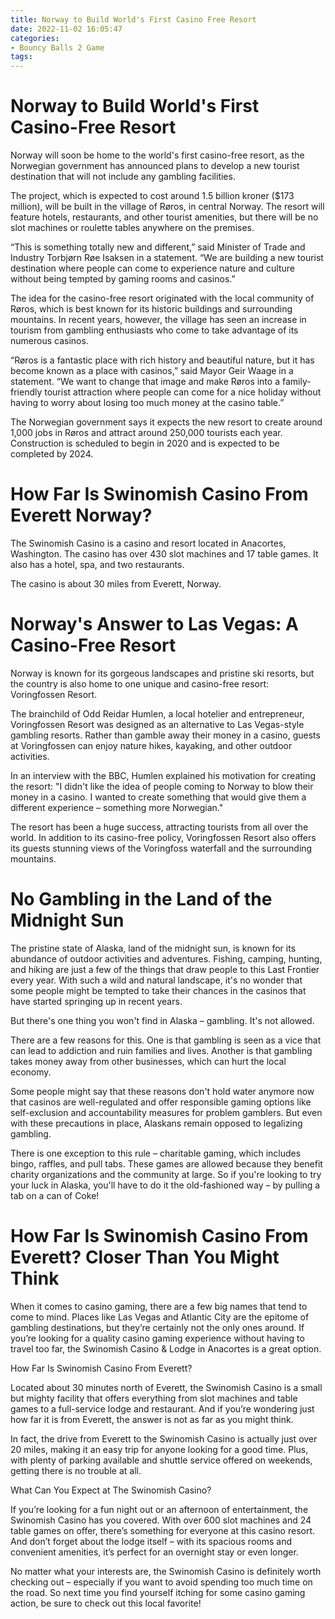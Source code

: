 ```yaml
---
title: Norway to Build World's First Casino Free Resort
date: 2022-11-02 16:05:47
categories:
- Bouncy Balls 2 Game
tags:
---
```



#  Norway to Build World's First Casino-Free Resort

Norway will soon be home to the world's first casino-free resort, as the Norwegian government has announced plans to develop a new tourist destination that will not include any gambling facilities.

The project, which is expected to cost around 1.5 billion kroner ($173 million), will be built in the village of Røros, in central Norway. The resort will feature hotels, restaurants, and other tourist amenities, but there will be no slot machines or roulette tables anywhere on the premises.

“This is something totally new and different,” said Minister of Trade and Industry Torbjørn Røe Isaksen in a statement. “We are building a new tourist destination where people can come to experience nature and culture without being tempted by gaming rooms and casinos.”

The idea for the casino-free resort originated with the local community of Røros, which is best known for its historic buildings and surrounding mountains. In recent years, however, the village has seen an increase in tourism from gambling enthusiasts who come to take advantage of its numerous casinos.

“Røros is a fantastic place with rich history and beautiful nature, but it has become known as a place with casinos,” said Mayor Geir Waage in a statement. “We want to change that image and make Røros into a family-friendly tourist attraction where people can come for a nice holiday without having to worry about losing too much money at the casino table.”

The Norwegian government says it expects the new resort to create around 1,000 jobs in Røros and attract around 250,000 tourists each year. Construction is scheduled to begin in 2020 and is expected to be completed by 2024.

#  How Far Is Swinomish Casino From Everett Norway? 

The Swinomish Casino is a casino and resort located in Anacortes, Washington. The casino has over 430 slot machines and 17 table games. It also has a hotel, spa, and two restaurants. 

The casino is about 30 miles from Everett, Norway.

#  Norway's Answer to Las Vegas: A Casino-Free Resort 

Norway is known for its gorgeous landscapes and pristine ski resorts, but the country is also home to one unique and casino-free resort: Voringfossen Resort.

The brainchild of Odd Reidar Humlen, a local hotelier and entrepreneur, Voringfossen Resort was designed as an alternative to Las Vegas-style gambling resorts. Rather than gamble away their money in a casino, guests at Voringfossen can enjoy nature hikes, kayaking, and other outdoor activities.

In an interview with the BBC, Humlen explained his motivation for creating the resort: "I didn't like the idea of people coming to Norway to blow their money in a casino. I wanted to create something that would give them a different experience – something more Norwegian."

The resort has been a huge success, attracting tourists from all over the world. In addition to its casino-free policy, Voringfossen Resort also offers its guests stunning views of the Voringfoss waterfall and the surrounding mountains.

#  No Gambling in the Land of the Midnight Sun 

The pristine state of Alaska, land of the midnight sun, is known for its abundance of outdoor activities and adventures. Fishing, camping, hunting, and hiking are just a few of the things that draw people to this Last Frontier every year. With such a wild and natural landscape, it's no wonder that some people might be tempted to take their chances in the casinos that have started springing up in recent years.

But there's one thing you won't find in Alaska – gambling. It's not allowed.

There are a few reasons for this. One is that gambling is seen as a vice that can lead to addiction and ruin families and lives. Another is that gambling takes money away from other businesses, which can hurt the local economy.

Some people might say that these reasons don't hold water anymore now that casinos are well-regulated and offer responsible gaming options like self-exclusion and accountability measures for problem gamblers. But even with these precautions in place, Alaskans remain opposed to legalizing gambling.

There is one exception to this rule – charitable gaming, which includes bingo, raffles, and pull tabs. These games are allowed because they benefit charity organizations and the community at large. So if you're looking to try your luck in Alaska, you'll have to do it the old-fashioned way – by pulling a tab on a can of Coke!

#  How Far Is Swinomish Casino From Everett? Closer Than You Might Think

When it comes to casino gaming, there are a few big names that tend to come to mind. Places like Las Vegas and Atlantic City are the epitome of gambling destinations, but they’re certainly not the only ones around. If you’re looking for a quality casino gaming experience without having to travel too far, the Swinomish Casino & Lodge in Anacortes is a great option.

How Far Is Swinomish Casino From Everett?

Located about 30 minutes north of Everett, the Swinomish Casino is a small but mighty facility that offers everything from slot machines and table games to a full-service lodge and restaurant. And if you’re wondering just how far it is from Everett, the answer is not as far as you might think.

In fact, the drive from Everett to the Swinomish Casino is actually just over 20 miles, making it an easy trip for anyone looking for a good time. Plus, with plenty of parking available and shuttle service offered on weekends, getting there is no trouble at all.

What Can You Expect at The Swinomish Casino?

If you’re looking for a fun night out or an afternoon of entertainment, the Swinomish Casino has you covered. With over 600 slot machines and 24 table games on offer, there’s something for everyone at this casino resort. And don’t forget about the lodge itself – with its spacious rooms and convenient amenities, it’s perfect for an overnight stay or even longer.

No matter what your interests are, the Swinomish Casino is definitely worth checking out – especially if you want to avoid spending too much time on the road. So next time you find yourself itching for some casino gaming action, be sure to check out this local favorite!